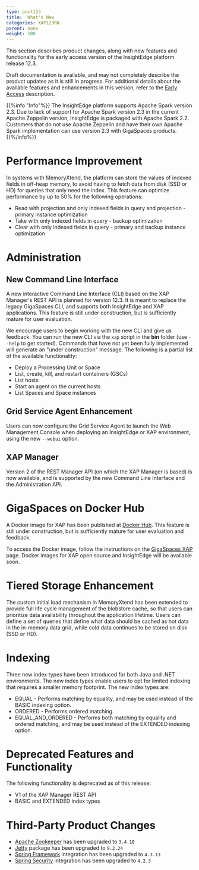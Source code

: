 ```yaml
---
type: post123
title:  What's New
categories: XAP123RN
parent: none
weight: 100
---
```


This section describes product changes, along with new features and functionality for the early access version of the InsightEdge platform release 12.3.

Draft documentation is available, and may not completely describe the product updates as it is still in progress. For additional details about the available features and enhancements in this version, refer to the  [Early Access](/early_access/index.html) description.

{{%info "Info"%}}
The InsightEdge platform supports Apache Spark version 2.3. Due to lack of support for Apache Spark version 2.3 in the current Apache Zeppelin version, InsightEdge is packaged with Apache Spark 2.2. Customers that do not use Apache Zeppelin and have their own Apache Spark implementation can use version 2.3 with GigaSpaces products.
{{%/info%}}

# Performance Improvement

In systems with MemoryXtend, the platform can store the values of indexed fields in off-heap memory, to avoid having to fetch data from disk (SSD or HD) for queries that only need the index. This feature can optimize performance by up to 50% for the following operations:

- Read with projection and only indexed fields in query and projection - primary instance optimization
- Take with only indexed fields in query - backup optimization
- Clear with only indexed fields in query - primary and backup instance optimization

# Administration

## New Command Line Interface

A new interactive Command Line Interface (CLI) based on the XAP Manager's REST API is planned for version 12.3. It is meant to replace the legacy GigaSpaces CLI, and supports both InsightEdge and XAP applications. This feature is still under construction, but is sufficiently mature for user evaluation. 

We encourage users to begin working with the new CLI and give us feedback. You can run the new CLI via the `xap` script in the **bin** folder (use `--help` to get started). Commands that have not yet been fully implemented will generate an "under construction" message. The following is a partial list of the available functionality:

- Deploy a Processing Unit or Space
- List, create, kill, and restart containers (GSCs)
- List hosts
- Start an agent on the current hosts
- List Spaces and Space instances

## Grid Service Agent Enhancement

Users can now configure the Grid Service Agent to launch the Web Management Console when deploying an InsightEdge or XAP environment, using the new `--webui` option.

## XAP Manager

Version 2 of the REST Manager API (on which the XAP Manager is based) is now available, and is supported by the new Command Line Interface and the Administration API.  

# GigaSpaces on Docker Hub

A Docker image for XAP has been published at [Docker Hub](https://hub.docker.com/r/gigaspaces/xap/). This feature is still under construction, but is sufficiently mature for user evaluation and feedback.

To access the Docker image, follow the instructions on the [GigaSpaces XAP](https://hub.docker.com/r/gigaspaces/xap/) page. Docker images for XAP open source and InsightEdge will be available soon.

# Tiered Storage Enhancement

The custom initial load mechanism in MemoryXtend has been extended to provide full life cycle management of the blobstore cache, so that users can prioritize data availability throughout the application lifetime. Users can define a set of queries that define what data should be cached as hot data in the in-memory data grid, while cold data continues to be stored on disk (SSD or HD).

# Indexing

Three new index types have been introduced for both Java and .NET environments. The new index types enable users to opt for limited indexing that requires a smaller memory footprint. The new index types are:

- EQUAL - Performs matching by equality, and may be used instead of the BASIC indexing option.
- ORDERED - Performs ordered matching.
- EQUAL_AND_ORDERED - Performs both matching by equality and ordered matching, and may be used instead of the EXTENDED indexing option.

# Deprecated Features and Functionality

The following functionality is deprecated as of this release:

- V1 of the XAP Manager REST API
- BASIC and EXTENDED index types 

# Third-Party Product Changes

* [Apache Zookeeper](https://zookeeper.apache.org/) has been upgraded to `3.4.10`
* [Jetty](http://www.eclipse.org/jetty/) package has been upgraded to `9.2.24`
* [Spring Framework](https://projects.spring.io/spring-framework/) integration has been upgraded to `4.3.13`
* [Spring Security](http://projects.spring.io/spring-security/) integration has been upgraded to `4.2.3`